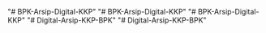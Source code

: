 "# BPK-Arsip-Digital-KKP" 
"# BPK-Arsip-Digital-KKP" 
"# BPK-Arsip-Digital-KKP" 
"# Digital-Arsip-KKP-BPK" 
"# Digital-Arsip-KKP-BPK" 
